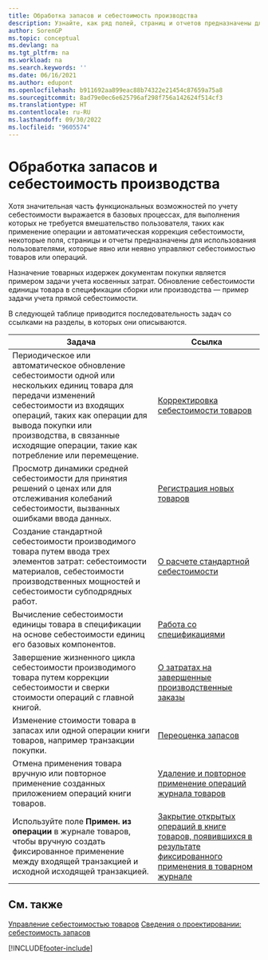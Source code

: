 ```yaml
---
title: Обработка запасов и себестоимость производства
description: Узнайте, как ряд полей, страниц и отчетов предназначены для пользователей, которые прямо или косвенно управляют стоимостью товаров или операций.
author: SorenGP
ms.topic: conceptual
ms.devlang: na
ms.tgt_pltfrm: na
ms.workload: na
ms.search.keywords: ''
ms.date: 06/16/2021
ms.author: edupont
ms.openlocfilehash: b911692aa899eac88b74322e21454c87659a75a8
ms.sourcegitcommit: 8ad79e0ec6e625796af298f756a142624f514cf3
ms.translationtype: HT
ms.contentlocale: ru-RU
ms.lasthandoff: 09/30/2022
ms.locfileid: "9605574"
---
```

# <a name="handling-inventory-and-manufacturing-costs"></a>Обработка запасов и себестоимость производства

Хотя значительная часть функциональных возможностей по учету себестоимости выражается в базовых процессах, для выполнения которых не требуется вмешательство пользователя, таких как применение операции и автоматическая коррекция себестоимости, некоторые поля, страницы и отчеты предназначены для использования пользователями, которые явно или неявно управляют себестоимостью товаров или операций.  

 Назначение товарных издержек документам покупки является примером задачи учета косвенных затрат. Обновление себестоимости единицы товара в спецификации сборки или производства — пример задачи учета прямой себестоимости.  

 В следующей таблице приводится последовательность задач со ссылками на разделы, в которых они описываются.   

|**Задача**|**Ссылка**|  
|------------|-------------|  
|Периодическое или автоматическое обновление себестоимости одной или нескольких единиц товара для передачи изменений себестоимости из входящих операций, таких как операции для вывода покупки или производства, в связанные исходящие операции, такие как потребление или перемещение.|[Корректировка себестоимости товаров](inventory-how-adjust-item-costs.md)|  
|Просмотр динамики средней себестоимости для принятия решений о ценах или для отслеживания колебаний себестоимости, вызванных ошибками ввода данных.|[Регистрация новых товаров](inventory-how-register-new-items.md)|  
|Создание стандартной себестоимости производимого товара путем ввода трех элементов затрат: себестоимости материалов, себестоимости производственных мощностей и себестоимости субподрядных работ.|[О расчете стандартной себестоимости](finance-about-calculating-standard-cost.md)|  
|Вычисление себестоимости единицы товара в спецификации на основе себестоимости единиц его базовых компонентов.|[Работа со спецификациями](inventory-how-work-BOMs.md) |  
|Завершение жизненного цикла себестоимости производимого товара путем коррекции себестоимости и сверки стоимости операций с главной книгой.|[О затратах на завершенные производственные заказы](finance-about-finished-production-order-costs.md)|  
|Изменение стоимости товара в запасах или одной операции книги товаров, например транзакции покупки.|[Переоценка запасов](inventory-how-revalue-inventory.md)|
|Отмена применения товара вручную или повторное применение созданных приложением операций книги товаров.|[Удаление и повторное применение операций журнала товаров](finance-how-to-remove-and-reapply-item-entries.md)|  
|Используйте поле **Примен. из операции** в журнале товаров, чтобы вручную создать фиксированное применение между входящей транзакцией и исходной исходящей транзакцией.|[Закрытие открытых операций в книге товаров, появившихся в результате фиксированного применения в товарном журнале](finance-how-to-close-open-item-ledger-entries-resulting-from-fixed-application-in-the-item-journal.md)|  

## <a name="see-also"></a>См. также

[Управление себестоимостью товаров](finance-manage-inventory-costs.md)
[Сведения о проектировании: себестоимость запасов](design-details-inventory-costing.md)


[!INCLUDE[footer-include](includes/footer-banner.md)]